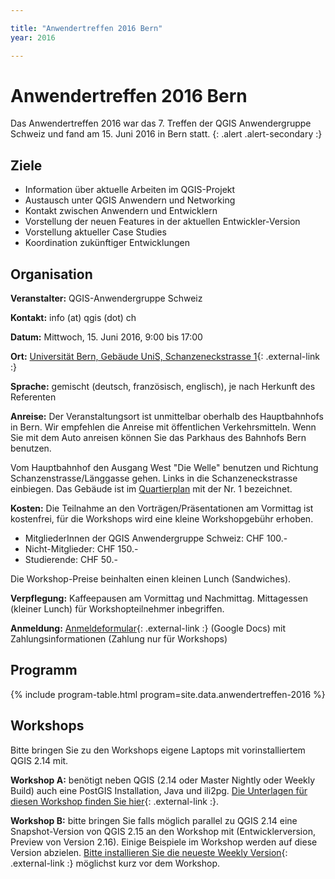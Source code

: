 ```yaml
---

title: "Anwendertreffen 2016 Bern"
year: 2016

---
```


# Anwendertreffen 2016 Bern

Das Anwendertreffen 2016 war das 7. Treffen der QGIS Anwendergruppe Schweiz und
fand am 15. Juni 2016 in Bern statt.
{: .alert .alert-secondary :}

## Ziele

* Information über aktuelle Arbeiten im QGIS-Projekt
* Austausch unter QGIS Anwendern und Networking
* Kontakt zwischen Anwendern und Entwicklern
* Vorstellung der neuen Features in der aktuellen Entwickler-Version
* Vorstellung aktueller Case Studies
* Koordination zukünftiger Entwicklungen

## Organisation

**Veranstalter:** QGIS-Anwendergruppe Schweiz

**Kontakt:** info (at) qgis (dot) ch

**Datum:** Mittwoch, 15. Juni 2016, 9:00 bis 17:00

**Ort:** [Universität Bern, Gebäude UniS, Schanzeneckstrasse 1](http://www.bau.unibe.ch/plaene/hgexwiunis.htm){: .external-link :}

**Sprache:** gemischt (deutsch, französisch, englisch), je nach Herkunft des Referenten

**Anreise:** Der Veranstaltungsort ist unmittelbar oberhalb des Hauptbahnhofs in
Bern. Wir empfehlen die Anreise mit öffentlichen Verkehrsmitteln. Wenn Sie mit
dem Auto anreisen können Sie das Parkhaus des Bahnhofs Bern benutzen.


Vom Hauptbahnhof den Ausgang West "Die Welle" benutzen und Richtung
Schanzenstrasse/Länggasse gehen. Links in die Schanzeneckstrasse einbiegen. Das
Gebäude ist im [Quartierplan](http://www.bau.unibe.ch/plaene/vorlaeng_areal2.gif) mit der Nr. 1 bezeichnet.

**Kosten:** Die Teilnahme an den Vorträgen/Präsentationen am Vormittag ist
kostenfrei, für die Workshops wird eine kleine Workshopgebühr erhoben.

* MitgliederInnen der QGIS Anwendergruppe Schweiz: CHF 100.-
* Nicht-Mitglieder: CHF 150.-
* Studierende: CHF 50.-

Die Workshop-Preise beinhalten einen kleinen Lunch (Sandwiches).

**Verpflegung:** Kaffeepausen am Vormittag und Nachmittag. Mittagessen (kleiner Lunch) für Workshopteilnehmer inbegriffen.

**Anmeldung:**  [Anmeldeformular](https://docs.google.com/forms/d/1dTnfQrI2xFbZwptgy3qXwDN0HFJZtbYZNVPgsgP1XK8/viewform?usp=send_form){: .external-link :}
(Google Docs) mit Zahlungsinformationen (Zahlung nur für Workshops)

## Programm

{% include program-table.html program=site.data.anwendertreffen-2016 %}

## Workshops

Bitte bringen Sie zu den Workshops eigene Laptops mit vorinstalliertem QGIS 2.14
mit.

**Workshop A:** benötigt neben QGIS (2.14 oder Master Nightly oder Weekly Build)
auch eine PostGIS Installation, Java und ili2pg.
[Die Unterlagen für diesen Workshop finden Sie hier](https://sogeo.services/slides/qgis_anwendertreffen/2016-qgis-ili2pg-workshop_v02_11pt.pdf){: .external-link :}.

**Workshop B:** bitte bringen Sie falls möglich parallel zu QGIS 2.14 eine
Snapshot-Version von QGIS 2.15 an den Workshop mit (Entwicklerversion, Preview
von Version 2.16). Einige Beispiele im Workshop werden auf diese Version abzielen.
[Bitte installieren Sie die neueste Weekly Version](http://qgis.org/downloads/weekly/?C=M;O=D){: .external-link :}
möglichst kurz vor dem Workshop.
